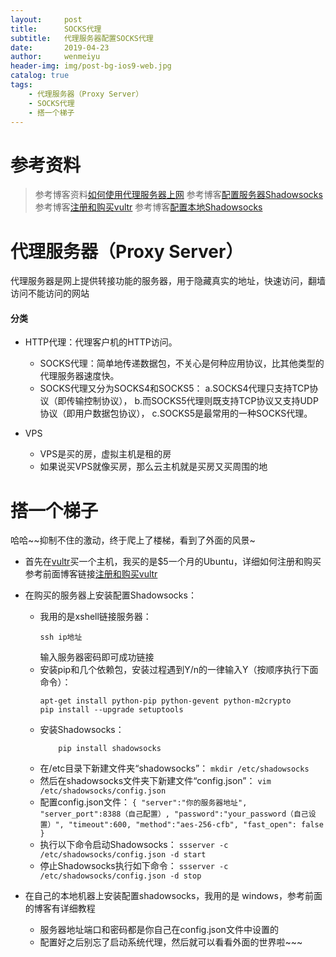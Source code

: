 ```yaml
---
layout:     post
title:      SOCKS代理
subtitle:   代理服务器配置SOCKS代理
date:       2019-04-23
author:     wenmeiyu
header-img: img/post-bg-ios9-web.jpg
catalog: true
tags:
    - 代理服务器（Proxy Server）
    - SOCKS代理
    - 搭一个梯子
---
```


# 参考资料

>参考博客资料[如何使用代理服务器上网](https://www.cnblogs.com/xuan52rock/p/4496970.html)
>参考博客[配置服务器Shadowsocks](https://my.oschina.net/u/2460044/blog/1934100?tdsourcetag=s_pcqq_aiomsg)
>参考博客[注册和购买vultr](https://blog.csdn.net/dsgying/article/details/82079123)
>参考博客[配置本地Shadowsocks](https://blog.51cto.com/13979410/2177474?source=dra)

# 代理服务器（Proxy Server）

代理服务器是网上提供转接功能的服务器，用于隐藏真实的地址，快速访问，翻墙访问不能访问的网站

#### 分类

- HTTP代理：代理客户机的HTTP访问。
	- SOCKS代理：简单地传递数据包，不关心是何种应用协议，比其他类型的代理服务器速度快。
	- SOCKS代理又分为SOCKS4和SOCKS5：
		a.SOCKS4代理只支持TCP协议（即传输控制协议），
		b.而SOCKS5代理则既支持TCP协议又支持UDP协议（即用户数据包协议），
		c.SOCKS5是最常用的一种SOCKS代理。

- VPS
	- VPS是买的房，虚拟主机是租的房
	- 如果说买VPS就像买房，那么云主机就是买房又买周围的地

# 搭一个梯子

哈哈~~抑制不住的激动，终于爬上了楼梯，看到了外面的风景~

- 首先在[vultr](https://my.vultr.com/)买一个主机，我买的是$5一个月的Ubuntu，详细如何注册和购买参考前面博客链接[注册和购买vultr](https://blog.csdn.net/dsgying/article/details/82079123)

- 在购买的服务器上安装配置Shadowsocks：
	- 我用的是xshell链接服务器：
		```
		ssh ip地址
		```
        输入服务器密码即可成功链接
    - 安装pip和几个依赖包，安装过程遇到Y/n的一律输入Y（按顺序执行下面命令）：
		```
        apt-get install python-pip python-gevent python-m2crypto
        pip install --upgrade setuptools
		```
    - 安装Shadowsocks：
		```
            pip install shadowsocks
		```
    - 在/etc目录下新建文件夹“shadowsocks”：
			```
            mkdir /etc/shadowsocks
			```
    - 然后在shadowsocks文件夹下新建文件“config.json”：
			```
            vim /etc/shadowsocks/config.json
			```
    - 配置config.json文件：
			```
            {
                "server":"你的服务器地址",
                "server_port":8388（自己配置）,
                "password":"your_password（自己设置）",
                "timeout":600,
                "method":"aes-256-cfb",
                "fast_open": false
            }
			```
    - 执行以下命令启动Shadowsocks：
			```
            ssserver -c /etc/shadowsocks/config.json -d start
			```
    - 停止Shadowsocks执行如下命令：
			```
            ssserver -c /etc/shadowsocks/config.json -d stop
			```
- 在自己的本地机器上安装配置shadowsocks，我用的是 windows，参考前面的博客有详细教程
    - 服务器地址端口和密码都是你自己在config.json文件中设置的
    - 配置好之后别忘了启动系统代理，然后就可以看看外面的世界啦~~~

